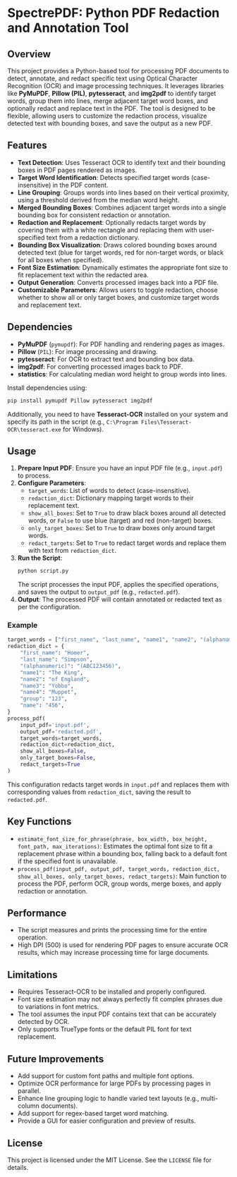 # SpectrePDF: Python PDF Redaction and Annotation Tool

## Overview
This project provides a Python-based tool for processing PDF documents to detect, annotate, and redact specific text using Optical Character Recognition (OCR) and image processing techniques. It leverages libraries like **PyMuPDF**, **Pillow (PIL)**, **pytesseract**, and **img2pdf** to identify target words, group them into lines, merge adjacent target word boxes, and optionally redact and replace text in the PDF. The tool is designed to be flexible, allowing users to customize the redaction process, visualize detected text with bounding boxes, and save the output as a new PDF.

## Features
- **Text Detection**: Uses Tesseract OCR to identify text and their bounding boxes in PDF pages rendered as images.
- **Target Word Identification**: Detects specified target words (case-insensitive) in the PDF content.
- **Line Grouping**: Groups words into lines based on their vertical proximity, using a threshold derived from the median word height.
- **Merged Bounding Boxes**: Combines adjacent target words into a single bounding box for consistent redaction or annotation.
- **Redaction and Replacement**: Optionally redacts target words by covering them with a white rectangle and replacing them with user-specified text from a redaction dictionary.
- **Bounding Box Visualization**: Draws colored bounding boxes around detected text (blue for target words, red for non-target words, or black for all boxes when specified).
- **Font Size Estimation**: Dynamically estimates the appropriate font size to fit replacement text within the redacted area.
- **Output Generation**: Converts processed images back into a PDF file.
- **Customizable Parameters**: Allows users to toggle redaction, choose whether to show all or only target boxes, and customize target words and replacement text.

## Dependencies
- **PyMuPDF** (`pymupdf`): For PDF handling and rendering pages as images.
- **Pillow** (`PIL`): For image processing and drawing.
- **pytesseract**: For OCR to extract text and bounding box data.
- **img2pdf**: For converting processed images back to PDF.
- **statistics**: For calculating median word height to group words into lines.

Install dependencies using:
```bash
pip install pymupdf Pillow pytesseract img2pdf
```

Additionally, you need to have **Tesseract-OCR** installed on your system and specify its path in the script (e.g., `C:\Program Files\Tesseract-OCR\tesseract.exe` for Windows).

## Usage
1. **Prepare Input PDF**: Ensure you have an input PDF file (e.g., `input.pdf`) to process.
2. **Configure Parameters**:
   - `target_words`: List of words to detect (case-insensitive).
   - `redaction_dict`: Dictionary mapping target words to their replacement text.
   - `show_all_boxes`: Set to `True` to draw black boxes around all detected words, or `False` to use blue (target) and red (non-target) boxes.
   - `only_target_boxes`: Set to `True` to draw boxes only around target words.
   - `redact_targets`: Set to `True` to redact target words and replace them with text from `redaction_dict`.
3. **Run the Script**:
   ```python
   python script.py
   ```
   The script processes the input PDF, applies the specified operations, and saves the output to `output_pdf` (e.g., `redacted.pdf`).
4. **Output**: The processed PDF will contain annotated or redacted text as per the configuration.

### Example
```python
target_words = ["first_name", "last_name", "name1", "name2", "(alphanumeric)", "name3", "name4", "group", "name"]
redaction_dict = {
    "first_name": "Homer",
    "last_name": "Simpson",
    "(alphanumeric)": "(ABC123456)",
    "name1": "The King",
    "name2": "of England",
    "name3": "Yobbo",
    "name4": "Muppet",
    "group": "123",
    "name": "456",
}
process_pdf(
    input_pdf='input.pdf',
    output_pdf='redacted.pdf',
    target_words=target_words,
    redaction_dict=redaction_dict,
    show_all_boxes=False,
    only_target_boxes=False,
    redact_targets=True
)
```

This configuration redacts target words in `input.pdf` and replaces them with corresponding values from `redaction_dict`, saving the result to `redacted.pdf`.

## Key Functions
- `estimate_font_size_for_phrase(phrase, box_width, box_height, font_path, max_iterations)`: Estimates the optimal font size to fit a replacement phrase within a bounding box, falling back to a default font if the specified font is unavailable.
- `process_pdf(input_pdf, output_pdf, target_words, redaction_dict, show_all_boxes, only_target_boxes, redact_targets)`: Main function to process the PDF, perform OCR, group words, merge boxes, and apply redaction or annotation.

## Performance
- The script measures and prints the processing time for the entire operation.
- High DPI (500) is used for rendering PDF pages to ensure accurate OCR results, which may increase processing time for large documents.

## Limitations
- Requires Tesseract-OCR to be installed and properly configured.
- Font size estimation may not always perfectly fit complex phrases due to variations in font metrics.
- The tool assumes the input PDF contains text that can be accurately detected by OCR.
- Only supports TrueType fonts or the default PIL font for text replacement.

## Future Improvements
- Add support for custom font paths and multiple font options.
- Optimize OCR performance for large PDFs by processing pages in parallel.
- Enhance line grouping logic to handle varied text layouts (e.g., multi-column documents).
- Add support for regex-based target word matching.
- Provide a GUI for easier configuration and preview of results.

## License
This project is licensed under the MIT License. See the `LICENSE` file for details.

